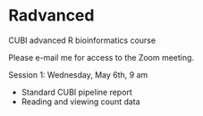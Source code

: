 # Radvanced
CUBI advanced R bioinformatics course

Please e-mail me for access to the Zoom meeting.

Session 1: Wednesday, May 6th, 9 am

  * Standard CUBI pipeline report
  * Reading and viewing count data
